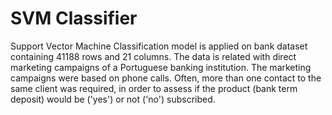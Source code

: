 # SVM Classifier
Support Vector Machine Classification model is applied on bank dataset containing 41188 rows and 21 columns. The data is related with direct marketing campaigns of a Portuguese banking institution. The marketing campaigns were based on phone calls. Often, more than one contact to the same client was required, in order to assess if the product (bank term deposit) would be ('yes') or not ('no') subscribed.



